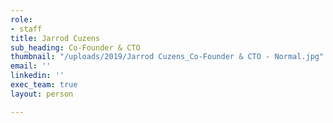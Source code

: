 ```yaml
---
role:
- staff
title: Jarrod Cuzens
sub_heading: Co-Founder & CTO
thumbnail: "/uploads/2019/Jarrod Cuzens_Co-Founder & CTO - Normal.jpg"
email: ''
linkedin: ''
exec_team: true
layout: person

---
```

